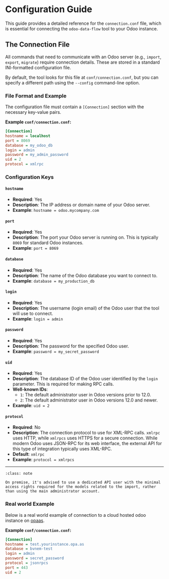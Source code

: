 # Configuration Guide

This guide provides a detailed reference for the `connection.conf` file, which is essential for connecting the `odoo-data-flow` tool to your Odoo instance.

## The Connection File

All commands that need to communicate with an Odoo server (e.g., `import`, `export`, `migrate`) require connection details. These are stored in a standard INI-formatted configuration file.

By default, the tool looks for this file at `conf/connection.conf`, but you can specify a different path using the `--config` command-line option.

### File Format and Example

The configuration file must contain a `[Connection]` section with the necessary key-value pairs.

**Example `conf/connection.conf`:**
```ini
[Connection]
hostname = localhost
port = 8069
database = my_odoo_db
login = admin
password = my_admin_password
uid = 2
protocol = xmlrpc
```

### Configuration Keys

#### `hostname`
* **Required**: Yes
* **Description**: The IP address or domain name of your Odoo server.
* **Example**: `hostname = odoo.mycompany.com`

#### `port`
* **Required**: Yes
* **Description**: The port your Odoo server is running on. This is typically `8069` for standard Odoo instances.
* **Example**: `port = 8069`

#### `database`
* **Required**: Yes
* **Description**: The name of the Odoo database you want to connect to.
* **Example**: `database = my_production_db`

#### `login`
* **Required**: Yes
* **Description**: The username (login email) of the Odoo user that the tool will use to connect.
* **Example**: `login = admin`

#### `password`
* **Required**: Yes
* **Description**: The password for the specified Odoo user.
* **Example**: `password = my_secret_password`

#### `uid`
* **Required**: Yes
* **Description**: The database ID of the Odoo user identified by the `login` parameter. This is required for making RPC calls.
* **Well-known IDs**:
  * `1`: The default administrator user in Odoo versions prior to 12.0.
  * `2`: The default administrator user in Odoo versions 12.0 and newer.
* **Example**: `uid = 2`

#### `protocol`
* **Required**: No
* **Description**: The connection protocol to use for XML-RPC calls. `xmlrpc` uses HTTP, while `xmlrpcs` uses HTTPS for a secure connection. While modern Odoo uses JSON-RPC for its web interface, the external API for this type of integration typically uses XML-RPC.
* **Default**: `xmlrpc`
* **Example**: `protocol = xmlrpcs`

---


```{admonition} Tip
:class: note

On premise, it's advised to use a dedicated API user with the minimal access rights required for the models related to the import, rather than using the main administrator account.
```

### Real world Example

Below is a real world example of connection to a cloud hosted odoo instance on [opaas](https://www.opaas.cloud/).

**Example `conf/connection.conf`:**
```ini
[Connection]
hostname = test.yourinstance.opa.as
database = bvnem-test
login = admin
password = secret_password
protocol = jsonrpcs
port = 443
uid = 2
```
